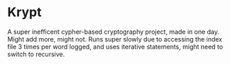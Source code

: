 # Krypt

A super inefficent cypher-based cryptography project, made in one day. Might add more, might not. Runs super slowly due to accessing the index file 3 times per word logged, and uses iterative statements, might need to switch to recursive.
